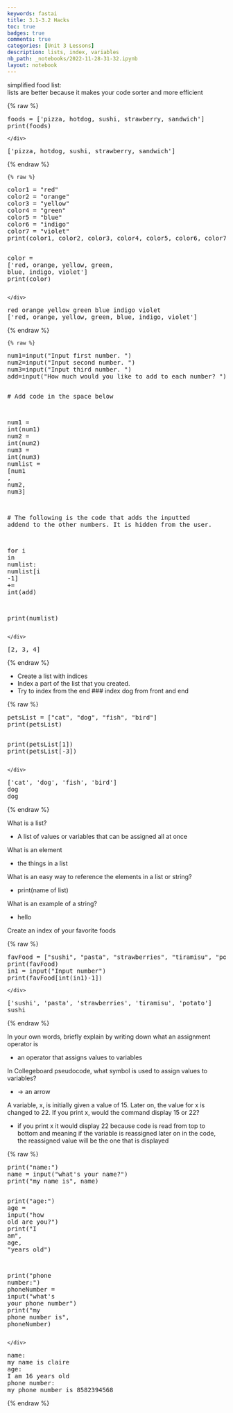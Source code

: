 ```yaml
---
keywords: fastai
title: 3.1-3.2 Hacks
toc: true 
badges: true
comments: true 
categories: [Unit 3 Lessons]
description: lists, index, variables
nb_path: _notebooks/2022-11-28-31-32.ipynb
layout: notebook
---
```


<!--
#################################################
### THIS FILE WAS AUTOGENERATED! DO NOT EDIT! ###
#################################################
# file to edit: _notebooks/2022-11-28-31-32.ipynb
-->

<div class="container" id="notebook-container">
        
<div class="cell border-box-sizing text_cell rendered"><div class="inner_cell">
<div class="text_cell_render border-box-sizing rendered_html">
<p>simplified food list: <br>lists are better because it makes your code sorter and more efficient</p>

</div>
</div>
</div>
    {% raw %}
    
<div class="cell border-box-sizing code_cell rendered">
<div class="input">

<div class="inner_cell">
    <div class="input_area">
<div class=" highlight hl-ipython3"><pre><span></span><span class="n">foods</span> <span class="o">=</span> <span class="p">[</span><span class="s1">&#39;pizza, hotdog, sushi, strawberry, sandwich&#39;</span><span class="p">]</span>
<span class="nb">print</span><span class="p">(</span><span class="n">foods</span><span class="p">)</span>
</pre></div>

    </div>
</div>
</div>

<div class="output_wrapper">
<div class="output">

<div class="output_area">

<div class="output_subarea output_stream output_stdout output_text">
<pre>[&#39;pizza, hotdog, sushi, strawberry, sandwich&#39;]
</pre>
</div>
</div>

</div>
</div>

</div>
    {% endraw %}

    {% raw %}
    
<div class="cell border-box-sizing code_cell rendered">
<div class="input">

<div class="inner_cell">
    <div class="input_area">
<div class=" highlight hl-ipython3"><pre><span></span><span class="n">color1</span> <span class="o">=</span> <span class="s2">&quot;red&quot;</span>
<span class="n">color2</span> <span class="o">=</span> <span class="s2">&quot;orange&quot;</span>
<span class="n">color3</span> <span class="o">=</span> <span class="s2">&quot;yellow&quot;</span>
<span class="n">color4</span> <span class="o">=</span> <span class="s2">&quot;green&quot;</span>
<span class="n">color5</span> <span class="o">=</span> <span class="s2">&quot;blue&quot;</span>
<span class="n">color6</span> <span class="o">=</span> <span class="s2">&quot;indigo&quot;</span>
<span class="n">color7</span> <span class="o">=</span> <span class="s2">&quot;violet&quot;</span>
<span class="nb">print</span><span class="p">(</span><span class="n">color1</span><span class="p">,</span> <span class="n">color2</span><span class="p">,</span> <span class="n">color3</span><span class="p">,</span> <span class="n">color4</span><span class="p">,</span> <span class="n">color5</span><span class="p">,</span> <span class="n">color6</span><span class="p">,</span> <span class="n">color7</span><span class="p">)</span>

<span class="n">color</span> <span class="o">=</span> <span class="p">[</span><span class="s1">&#39;red, orange, yellow, green, blue, indigo, violet&#39;</span><span class="p">]</span>
<span class="nb">print</span><span class="p">(</span><span class="n">color</span><span class="p">)</span>
</pre></div>

    </div>
</div>
</div>

<div class="output_wrapper">
<div class="output">

<div class="output_area">

<div class="output_subarea output_stream output_stdout output_text">
<pre>red orange yellow green blue indigo violet
[&#39;red, orange, yellow, green, blue, indigo, violet&#39;]
</pre>
</div>
</div>

</div>
</div>

</div>
    {% endraw %}

    {% raw %}
    
<div class="cell border-box-sizing code_cell rendered">
<div class="input">

<div class="inner_cell">
    <div class="input_area">
<div class=" highlight hl-ipython3"><pre><span></span><span class="n">num1</span><span class="o">=</span><span class="nb">input</span><span class="p">(</span><span class="s2">&quot;Input first number. &quot;</span><span class="p">)</span>
<span class="n">num2</span><span class="o">=</span><span class="nb">input</span><span class="p">(</span><span class="s2">&quot;Input second number. &quot;</span><span class="p">)</span>
<span class="n">num3</span><span class="o">=</span><span class="nb">input</span><span class="p">(</span><span class="s2">&quot;Input third number. &quot;</span><span class="p">)</span>
<span class="n">add</span><span class="o">=</span><span class="nb">input</span><span class="p">(</span><span class="s2">&quot;How much would you like to add to each number? &quot;</span><span class="p">)</span>

<span class="c1"># Add code in the space below</span>

<span class="n">num1</span> <span class="o">=</span> <span class="nb">int</span><span class="p">(</span><span class="n">num1</span><span class="p">)</span>
<span class="n">num2</span> <span class="o">=</span> <span class="nb">int</span><span class="p">(</span><span class="n">num2</span><span class="p">)</span>
<span class="n">num3</span> <span class="o">=</span> <span class="nb">int</span><span class="p">(</span><span class="n">num3</span><span class="p">)</span>
<span class="n">numlist</span> <span class="o">=</span> <span class="p">[</span><span class="n">num1</span> <span class="p">,</span> <span class="n">num2</span><span class="p">,</span> <span class="n">num3</span><span class="p">]</span>

<span class="c1"># The following is the code that adds the inputted addend to the other numbers. It is hidden from the user.</span>

<span class="k">for</span> <span class="n">i</span> <span class="ow">in</span> <span class="n">numlist</span><span class="p">:</span>
    <span class="n">numlist</span><span class="p">[</span><span class="n">i</span> <span class="o">-</span><span class="mi">1</span><span class="p">]</span> <span class="o">+=</span> <span class="nb">int</span><span class="p">(</span><span class="n">add</span><span class="p">)</span>

<span class="nb">print</span><span class="p">(</span><span class="n">numlist</span><span class="p">)</span>
</pre></div>

    </div>
</div>
</div>

<div class="output_wrapper">
<div class="output">

<div class="output_area">

<div class="output_subarea output_stream output_stdout output_text">
<pre>[2, 3, 4]
</pre>
</div>
</div>

</div>
</div>

</div>
    {% endraw %}

<div class="cell border-box-sizing text_cell rendered"><div class="inner_cell">
<div class="text_cell_render border-box-sizing rendered_html">
<ul>
<li>Create a list with indices </li>
<li>Index a part of the list that you created.</li>
<li>Try to index from the end 
### index dog from front and end</li>
</ul>

</div>
</div>
</div>
    {% raw %}
    
<div class="cell border-box-sizing code_cell rendered">
<div class="input">

<div class="inner_cell">
    <div class="input_area">
<div class=" highlight hl-ipython3"><pre><span></span><span class="n">petsList</span> <span class="o">=</span> <span class="p">[</span><span class="s2">&quot;cat&quot;</span><span class="p">,</span> <span class="s2">&quot;dog&quot;</span><span class="p">,</span> <span class="s2">&quot;fish&quot;</span><span class="p">,</span> <span class="s2">&quot;bird&quot;</span><span class="p">]</span>
<span class="nb">print</span><span class="p">(</span><span class="n">petsList</span><span class="p">)</span>

<span class="nb">print</span><span class="p">(</span><span class="n">petsList</span><span class="p">[</span><span class="mi">1</span><span class="p">])</span> 
<span class="nb">print</span><span class="p">(</span><span class="n">petsList</span><span class="p">[</span><span class="o">-</span><span class="mi">3</span><span class="p">])</span> 
</pre></div>

    </div>
</div>
</div>

<div class="output_wrapper">
<div class="output">

<div class="output_area">

<div class="output_subarea output_stream output_stdout output_text">
<pre>[&#39;cat&#39;, &#39;dog&#39;, &#39;fish&#39;, &#39;bird&#39;]
dog
dog
</pre>
</div>
</div>

</div>
</div>

</div>
    {% endraw %}

<div class="cell border-box-sizing text_cell rendered"><div class="inner_cell">
<div class="text_cell_render border-box-sizing rendered_html">
<p>What is a list?</p>
<ul>
<li>A list of values or variables that can be assigned all at once</li>
</ul>
<p>What is an element</p>
<ul>
<li>the things in a list</li>
</ul>
<p>What is an easy way to reference the elements in a list or string?</p>
<ul>
<li>print(name of list)</li>
</ul>
<p>What is an example of a string?</p>
<ul>
<li>hello</li>
</ul>
<p>Create an index of your favorite foods</p>

</div>
</div>
</div>
    {% raw %}
    
<div class="cell border-box-sizing code_cell rendered">
<div class="input">

<div class="inner_cell">
    <div class="input_area">
<div class=" highlight hl-ipython3"><pre><span></span><span class="n">favFood</span> <span class="o">=</span> <span class="p">[</span><span class="s2">&quot;sushi&quot;</span><span class="p">,</span> <span class="s2">&quot;pasta&quot;</span><span class="p">,</span> <span class="s2">&quot;strawberries&quot;</span><span class="p">,</span> <span class="s2">&quot;tiramisu&quot;</span><span class="p">,</span> <span class="s2">&quot;potato&quot;</span><span class="p">]</span>
<span class="nb">print</span><span class="p">(</span><span class="n">favFood</span><span class="p">)</span>
<span class="n">in1</span> <span class="o">=</span> <span class="nb">input</span><span class="p">(</span><span class="s2">&quot;Input number&quot;</span><span class="p">)</span>
<span class="nb">print</span><span class="p">(</span><span class="n">favFood</span><span class="p">[</span><span class="nb">int</span><span class="p">(</span><span class="n">in1</span><span class="p">)</span><span class="o">-</span><span class="mi">1</span><span class="p">])</span>
</pre></div>

    </div>
</div>
</div>

<div class="output_wrapper">
<div class="output">

<div class="output_area">

<div class="output_subarea output_stream output_stdout output_text">
<pre>[&#39;sushi&#39;, &#39;pasta&#39;, &#39;strawberries&#39;, &#39;tiramisu&#39;, &#39;potato&#39;]
sushi
</pre>
</div>
</div>

</div>
</div>

</div>
    {% endraw %}

<div class="cell border-box-sizing text_cell rendered"><div class="inner_cell">
<div class="text_cell_render border-box-sizing rendered_html">
<p>In your own words, briefly explain by writing down what an assignment operator is</p>
<ul>
<li>an operator that assigns values to variables</li>
</ul>
<p>In Collegeboard pseudocode, what symbol is used to assign values to variables?</p>
<ul>
<li>-&gt; an arrow</li>
</ul>
<p>A variable, x, is initially given a value of 15. Later on, the value for x is changed to 22. If you print x, would the command display 15 or 22?</p>
<ul>
<li>if you print x it would display 22 because code is read from top to bottom and meaning if the variable is reassigned later on in the code, the reassigned value will be the one that is displayed</li>
</ul>

</div>
</div>
</div>
    {% raw %}
    
<div class="cell border-box-sizing code_cell rendered">
<div class="input">

<div class="inner_cell">
    <div class="input_area">
<div class=" highlight hl-ipython3"><pre><span></span><span class="nb">print</span><span class="p">(</span><span class="s2">&quot;name:&quot;</span><span class="p">)</span>
<span class="n">name</span> <span class="o">=</span> <span class="nb">input</span><span class="p">(</span><span class="s2">&quot;what&#39;s your name?&quot;</span><span class="p">)</span>
<span class="nb">print</span><span class="p">(</span><span class="s2">&quot;my name is&quot;</span><span class="p">,</span> <span class="n">name</span><span class="p">)</span>

<span class="nb">print</span><span class="p">(</span><span class="s2">&quot;age:&quot;</span><span class="p">)</span>
<span class="n">age</span> <span class="o">=</span> <span class="nb">input</span><span class="p">(</span><span class="s2">&quot;how old are you?&quot;</span><span class="p">)</span>
<span class="nb">print</span><span class="p">(</span><span class="s2">&quot;I am&quot;</span><span class="p">,</span> <span class="n">age</span><span class="p">,</span> <span class="s2">&quot;years old&quot;</span><span class="p">)</span>

<span class="nb">print</span><span class="p">(</span><span class="s2">&quot;phone number:&quot;</span><span class="p">)</span>
<span class="n">phoneNumber</span> <span class="o">=</span> <span class="nb">input</span><span class="p">(</span><span class="s2">&quot;what&#39;s your phone number&quot;</span><span class="p">)</span>
<span class="nb">print</span><span class="p">(</span><span class="s2">&quot;my phone number is&quot;</span><span class="p">,</span> <span class="n">phoneNumber</span><span class="p">)</span>
</pre></div>

    </div>
</div>
</div>

<div class="output_wrapper">
<div class="output">

<div class="output_area">

<div class="output_subarea output_stream output_stdout output_text">
<pre>name:
my name is claire
age:
I am 16 years old
phone number:
my phone number is 8582394568
</pre>
</div>
</div>

</div>
</div>

</div>
    {% endraw %}

</div>
 

